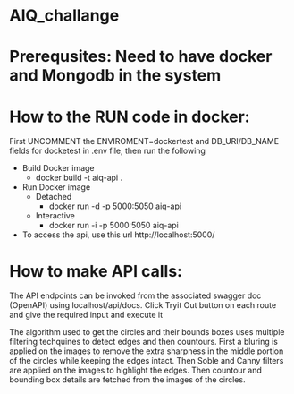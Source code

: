 # AIQ_challange
# Prerequsites:  Need to have docker and Mongodb in the system

# How to the RUN code in docker:
First UNCOMMENT the ENVIROMENT=dockertest and DB_URI/DB_NAME fields for docketest in .env file, then run the following
- Build Docker image
  - docker build -t aiq-api .
- Run Docker image
  - Detached
    - docker run -d -p 5000:5050 aiq-api
  - Interactive
    - docker run -i -p 5000:5050 aiq-api
- To access the api, use this url http://localhost:5000/

# How to make API calls:
The API endpoints can be invoked from the associated swagger doc (OpenAPI) using localhost/api/docs.
Click Tryit Out button on each route and give the required input and execute it

The algorithm used to get the circles and their bounds boxes uses multiple filtering techquines to detect edges and then countours.
First a bluring is applied on the images to remove the extra sharpness in the middle portion of the circles while keeping the edges intact.
Then Soble and Canny filters are applied on the images to highlight the edges.
Then countour and bounding box details are fetched from the images of the circles.
